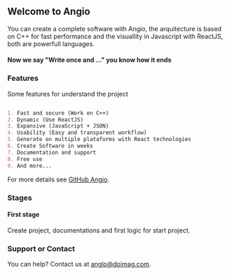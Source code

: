## Welcome to Angio

You can create a complete software with Angio, the arquitecture is based on C++ for fast performance and the visuallity in Javascript with ReactJS, both are powerfull languages. 

#### Now we say "Write once and ..." you know how it ends

### Features

Some features for understand the project

```markdown

1. Fast and secure (Work on C++)
2. Dynamic (Use ReactJS)
3. Expansive (JavaScript + JSON)
4. Usability (Easy and transparent workflow)
5. Generate on multiple plataforms with React technologies
6. Create Software in weeks
7. Documentation and support
8. Free use
9. And more...

```

For more details see [GitHub Angio](https://doimag.github.com/anglo/).

### Stages

#### First stage

Create project, documentations and first logic for start project.

### Support or Contact

You can help? Contact us at anglo@doimag.com.
